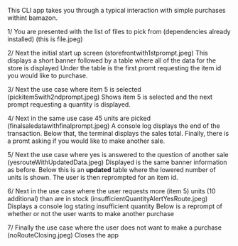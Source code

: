 This CLI app takes you through a typical interaction with simple purchases withint bamazon.

1/ You are presented with the list of files to pick from (dependencies already installed)
(this is file.jpeg)

2/ Next the initial start up screen (storefrontwith1stprompt.jpeg)
    This displays a short banner followed by a table where all of the data for the store is displayed
    Under the table is the first promt requesting the item id you would like to purchase.

3/ Next the use case where item 5 is selected (pickitem5with2ndprompt.jpeg)
    Shows item 5 is selected and the next prompt requesting a quantity is displayed.

4/ Next in the same use case 45 units are picked (finalsaledatawithfinalprompt.jpeg)
    A console log displays the end of the transaction.
    Below that, the terminal displays the sales total.
    Finally, there is a promt asking if you would like to make another sale.

5/ Next the use case where yes is answered to the question of another sale (yesrouteWithUpdatedData.jpeg)
    Displayed is the same banner information as before.
    Below this is an **updated** table where the lowered number of units is shown.
    The user is then reprompted for an item id.

6/ Next in the use case where the user requests more (item 5) units (10 additional) than are in stock (insufficientQuantityAlertYesRoute.jpeg)
    Displays a console log stating insufficient quantity
    Below is a reprompt of whether or not the user wants to make another purchase

7/ Finally the use case where the user does not want to make a purchase (noRouteClosing.jpeg)
    Closes the app
